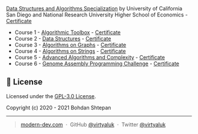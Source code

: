 [Data Structures and Algorithms Specialization](https://www.coursera.org/specializations/data-structures-algorithms) by University of California San Diego and National Research University Higher School of Economics - [Certificate](https://www.coursera.org/account/accomplishments/specialization/G72HSXLPV9A8)

- Course 1 - [Algorithmic Toolbox](https://www.coursera.org/learn/algorithmic-toolbox?specialization=data-structures-algorithms) - [Certificate](https://www.coursera.org/account/accomplishments/certificate/WLDWN5BQS34C)
- Course 2 - [Data Structures](https://www.coursera.org/learn/data-structures?specialization=data-structures-algorithms) - [Certificate](https://www.coursera.org/account/accomplishments/certificate/BMUSAKGNSU4P)
- Course 3 - [Algorithms on Graphs](https://www.coursera.org/learn/algorithms-on-graphs?specialization=data-structures-algorithms) - [Certificate](https://www.coursera.org/account/accomplishments/verify/D4EZTNZ5ATXM)
- Course 4 - [Algorithms on Strings](https://www.coursera.org/learn/algorithms-on-strings?specialization=data-structures-algorithms) - [Certificate](https://www.coursera.org/account/accomplishments/verify/U84TMFDLT6BM)
- Course 5 - [Advanced Algorithms and Complexity](https://www.coursera.org/learn/advanced-algorithms-and-complexity) - [Certificate](https://www.coursera.org/account/accomplishments/verify/C6ZKJE4RJRY9)
- Course 6 - [Genome Assembly Programming Challenge](https://www.coursera.org/learn/assembling-genomes) - [Certificate](https://www.coursera.org/account/accomplishments/verify/5QGPB9XKACS7)

## :green_book: License

Licensed under the [GPL-3.0 License](https://github.com/virtyaluk/coursera-data-structures-algorithms/blob/master/LICENSE).

Copyright (c) 2020 - 2021 Bohdan Shtepan

---

> [modern-dev.com](http://modern-dev.com) &nbsp;&middot;&nbsp;
> GitHub [@virtyaluk](https://github.com/virtyaluk) &nbsp;&middot;&nbsp;
> Twitter [@virtyaluk](https://twitter.com/virtyaluk)